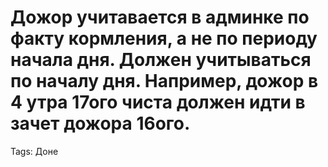 # Дожор учитавается в админке по факту кормления, а не по периоду начала дня. Должен учитываться по началу дня. Например, дожор в 4 утра 17ого чиста должен идти в зачет дожора 16ого.

Tags: Доне